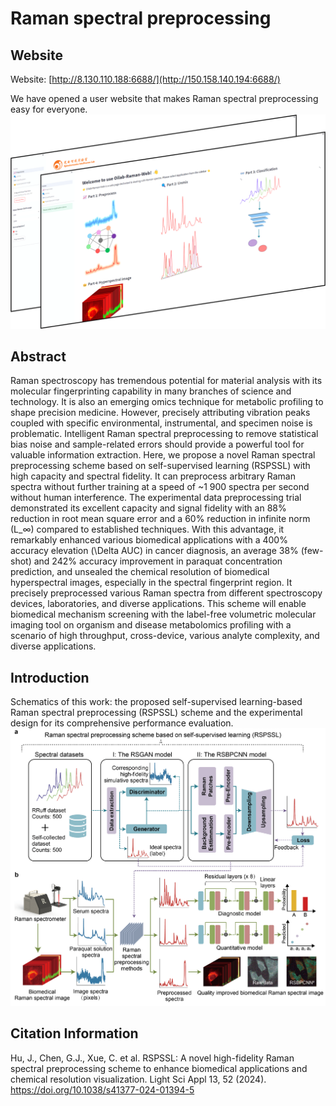 # Raman spectral preprocessing

## Website
Website: [http://8.130.110.188:6688/](http://150.158.140.194:6688/)

We have opened a user website that makes Raman spectral preprocessing easy for everyone.
![Alt text](./pictures/web.png)

## Abstract
Raman spectroscopy has tremendous potential for material analysis with its molecular fingerprinting capability in many branches of science and technology. It is also an emerging omics technique for metabolic profiling to shape precision medicine. However, precisely attributing vibration peaks coupled with specific environmental, instrumental, and specimen noise is problematic. Intelligent Raman spectral preprocessing to remove statistical bias noise and sample-related errors should provide a powerful tool for valuable information extraction. Here, we propose a novel Raman spectral preprocessing scheme based on self-supervised learning (RSPSSL) with high capacity and spectral fidelity. It can preprocess arbitrary Raman spectra without further training at a speed of ~1 900 spectra per second without human interference. The experimental data preprocessing trial demonstrated its excellent capacity and signal fidelity with an 88% reduction in root mean square error and a 60% reduction in infinite norm (L_∞) compared to established techniques. With this advantage, it remarkably enhanced various biomedical applications with a 400% accuracy elevation (\Delta AUC) in cancer diagnosis, an average 38% (few-shot) and 242% accuracy improvement in paraquat concentration prediction, and unsealed the chemical resolution of biomedical hyperspectral images, especially in the spectral fingerprint region. It precisely preprocessed various Raman spectra from different spectroscopy devices, laboratories, and diverse applications. This scheme will enable biomedical mechanism screening with the label-free volumetric molecular imaging tool on organism and disease metabolomics profiling with a scenario of high throughput, cross-device, various analyte complexity, and diverse applications.  

## Introduction
Schematics of this work: the proposed self-supervised learning-based Raman spectral preprocessing (RSPSSL) scheme and the experimental design for its comprehensive performance evaluation.
![Alt text](./pictures/P1.png)

## Citation Information
Hu, J., Chen, G.J., Xue, C. et al. RSPSSL: A novel high-fidelity Raman spectral preprocessing scheme to enhance biomedical applications and chemical resolution visualization. Light Sci Appl 13, 52 (2024).
https://doi.org/10.1038/s41377-024-01394-5

